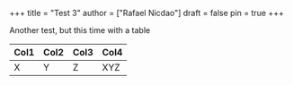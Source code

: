 +++
title = "Test 3"
author = ["Rafael Nicdao"]
draft = false
pin = true
+++

Another test, but this time with a table

| Col1 | Col2 | Col3 | Col4 |
|------|------|------|------|
| X    | Y    | Z    | XYZ  |
